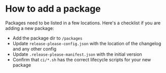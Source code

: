 # How to add a package

Packages need to be listed in a few locations. Here's a checklist if you are adding a new package:

- Add the package dir to `/packages`
- Update `release-please-config.json` with the location of the changelog and any other config
- Update `.release-please-manifest.json` with the initial version
- Confirm that `ci/*.sh` has the correct lifecycle scripts for your new package
